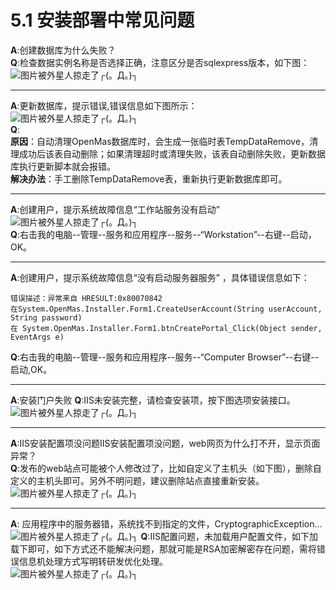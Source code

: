 # 5.1 安装部署中常见问题 

**A**:创建数据库为什么失败？  
**Q**:检查数据实例名称是否选择正确，注意区分是否sqlexpress版本，如下图： 
<img src="../images/Page exception/CreateDBError.jpg" alt="图片被外星人掠走了┌(。Д。)┐" title="创建数据库失败">  

------------
**A**:更新数据库，提示错误,错误信息如下图所示： 
<img src="../images/Page exception/UpdateDBError.png" alt="图片被外星人掠走了┌(。Д。)┐" title="更新数据库失败">  
**Q**:  
**原因**：自动清理OpenMas数据库时，会生成一张临时表TempDataRemove，清理成功后该表自动删除；如果清理超时或清理失败，该表自动删除失败，更新数据库执行更新脚本就会报错。  
**解决办法**：手工删除TempDataRemove表，重新执行更新数据库即可。  

------------
**A**:创建用户，提示系统故障信息“工作站服务没有启动”   
<img src="../images/Page exception/UpdateDBError.png" alt="图片被外星人掠走了┌(。Д。)┐" title="更新数据库失败">  
**Q**:右击我的电脑--管理--服务和应用程序--服务--“Workstation”--右键--启动，OK。   

------------
**A**:创建用户，提示系统故障信息“没有启动服务器服务”  ，具体错误信息如下：
```
错误描述：异常来自 HRESULT:0x80070842  
在System.OpenMas.Installer.Form1.CreateUserAccount(String userAccount, String password)  
在 System.OpenMas.Installer.Form1.btnCreatePortal_Click(Object sender, EventArgs e)  
```
**Q**:右击我的电脑--管理--服务和应用程序--服务--“Computer Browser”--右键--启动,OK。   

------------
**A**:安装门户失败
**Q**:IIS未安装完整，请检查安装项，按下图选项安装接口。  
<img src="../images/IIS_7_install.png" alt="图片被外星人掠走了┌(。Д。)┐" title="IIS7安装必选项"> 

------------
**A**:IIS安装配置项没问题IIS安装配置项没问题，web网页为什么打不开，显示页面异常？  
**Q**:发布的web站点可能被个人修改过了，比如自定义了主机头（如下图），删除自定义的主机头即可。另外不明问题，建议删除站点直接重新安装。  
<img src="../images/Page exception/HostConfigError.jpg" alt="图片被外星人掠走了┌(。Д。)┐" title="IIS下站点自定义了非法主机头"> 

------------
**A**: 应用程序中的服务器错，系统找不到指定的文件，CryptographicException...
<img src="../images/CryptographicException.png" alt="图片被外星人掠走了┌(。Д。)┐" title="CryptographicException"> 
**Q**:IIS配置问题，未加载用户配置文件，如下加载下即可，如下方式还不能解决问题，那就可能是RSA加密解密存在问题，需将错误信息机处理方式写明转研发优化处理。    
<img src="../images/IISConfig.png" alt="图片被外星人掠走了┌(。Д。)┐" title="IIS加载用户配置文件"> 
